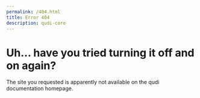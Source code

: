 ```yaml
---
permalink: /404.html
title: Error 404
description: qudi-core
---
```


# Uh... have you tried turning it off and on again?
The site you requested is apparently not available on the qudi documentation homepage.